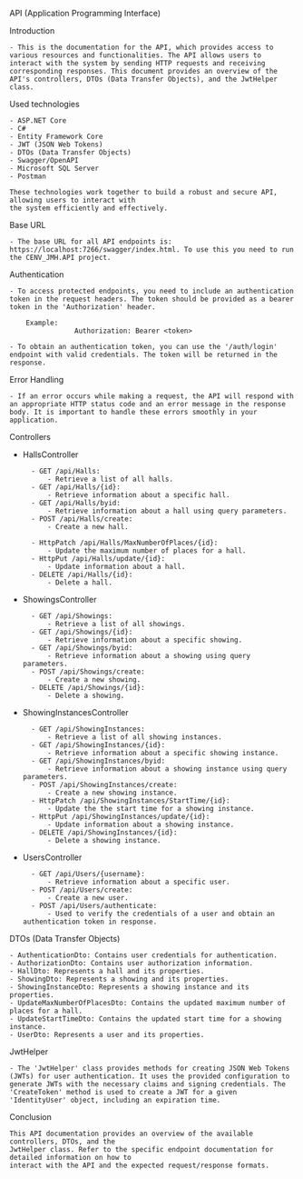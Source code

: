 ﻿API (Application Programming Interface)

Introduction

	- This is the documentation for the API, which provides access to various resources and functionalities. The API allows users to interact with the system by sending HTTP requests and receiving corresponding responses. This document provides an overview of the API's controllers, DTOs (Data Transfer Objects), and the JwtHelper class.

Used technologies

	- ASP.NET Core
	- C#
	- Entity Framework Core
	- JWT (JSON Web Tokens)
	- DTOs (Data Transfer Objects)
	- Swagger/OpenAPI
	- Microsoft SQL Server
	- Postman

	These technologies work together to build a robust and secure API, allowing users to interact with
	the system efficiently and effectively.

Base URL

	- The base URL for all API endpoints is: https://localhost:7266/swagger/index.html. To use this you need to run the CENV_JMH.API project.

Authentication

	- To access protected endpoints, you need to include an authentication token in the request headers. The token should be provided as a bearer token in the 'Authorization' header.   

		Example:
					Authorization: Bearer <token>
	
	- To obtain an authentication token, you can use the '/auth/login' endpoint with valid credentials. The token will be returned in the response.
	
Error Handling

	- If an error occurs while making a request, the API will respond with an appropriate HTTP status code and an error message in the response body. It is important to handle these errors smoothly in your application.
	
Controllers

- HallsController

		- GET /api/Halls:				
			- Retrieve a list of all halls.
		- GET /api/Halls/{id}:			
			- Retrieve information about a specific hall.
		- GET /api/Halls/byid:			
			- Retrieve information about a hall using query parameters.
		- POST /api/Halls/create:		
			- Create a new hall.

		- HttpPatch /api/Halls/MaxNumberOfPlaces/{id}: 
			- Update the maximum number of places for a hall.
		- HttpPut /api/Halls/update/{id}:			   
			- Update information about a hall.
		- DELETE /api/Halls/{id}:		
			- Delete a hall.

- ShowingsController

		- GET /api/Showings:			
			- Retrieve a list of all showings.
		- GET /api/Showings/{id}:		
			- Retrieve information about a specific showing.
		- GET /api/Showings/byid:		
			- Retrieve information about a showing using query parameters.
		- POST /api/Showings/create:	
			- Create a new showing.
		- DELETE /api/Showings/{id}:	
			- Delete a showing.

- ShowingInstancesController

		- GET /api/ShowingInstances:	  
			- Retrieve a list of all showing instances.
		- GET /api/ShowingInstances/{id}: 
			- Retrieve information about a specific showing instance.
		- GET /api/ShowingInstances/byid: 
			- Retrieve information about a showing instance using query parameters.
		- POST /api/ShowingInstances/create: 
			- Create a new showing instance.
		- HttpPatch /api/ShowingInstances/StartTime/{id}: 
			- Update the the start time for a showing instance.
		- HttpPut /api/ShowingInstances/update/{id}:
			- Update information about a showing instance.
		- DELETE /api/ShowingInstances/{id}: 
			- Delete a showing instance.

- UsersController
	
		- GET /api/Users/{username}:	  
			- Retrieve information about a specific user.
		- POST /api/Users/create: 
			- Create a new user.
		- POST /api/Users/authenticate: 
			- Used to verify the credentials of a user and obtain an authentication token in response.

DTOs (Data Transfer Objects)

	- AuthenticationDto: Contains user credentials for authentication.
	- AuthorizationDto: Contains user authorization information.
	- HallDto: Represents a hall and its properties.
	- ShowingDto: Represents a showing and its properties.
	- ShowingInstanceDto: Represents a showing instance and its properties.
	- UpdateMaxNumberOfPlacesDto: Contains the updated maximum number of places for a hall.
	- UpdateStartTimeDto: Contains the updated start time for a showing instance.
	- UserDto: Represents a user and its properties.

JwtHelper

	- The 'JwtHelper' class provides methods for creating JSON Web Tokens (JWTs) for user authentication. It uses the provided configuration to generate JWTs with the necessary claims and signing credentials. The 'CreateToken' method is used to create a JWT for a given 'IdentityUser' object, including an expiration time.

Conclusion

	This API documentation provides an overview of the available controllers, DTOs, and the
	JwtHelper class. Refer to the specific endpoint documentation for detailed information on how to
	interact with the API and the expected request/response formats.